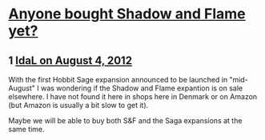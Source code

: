 # [Anyone bought Shadow and Flame yet?](https://community.fantasyflightgames.com/topic/68534-anyone-bought-shadow-and-flame-yet/)

## 1 [IdaL on August 4, 2012](https://community.fantasyflightgames.com/topic/68534-anyone-bought-shadow-and-flame-yet/?do=findComment&comment=668395)

With the first Hobbit Sage expansion announced to be launched in "mid-August" I was wondering if the Shadow and Flame expantion is on sale elsewhere. I have not found it here in shops here in Denmark or on Amazon (but Amazon is usually a bit slow to get it).

Maybe we will be able to buy both S&F and the Saga expansions at the same time.

